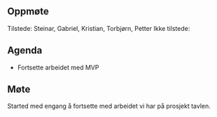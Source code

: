 ## Oppmøte
Tilstede: Steinar, Gabriel, Kristian, Torbjørn, Petter
Ikke tilstede:

## Agenda
- Fortsette arbeidet med MVP

## Møte
Started med engang å fortsette med arbeidet vi har på prosjekt tavlen. 